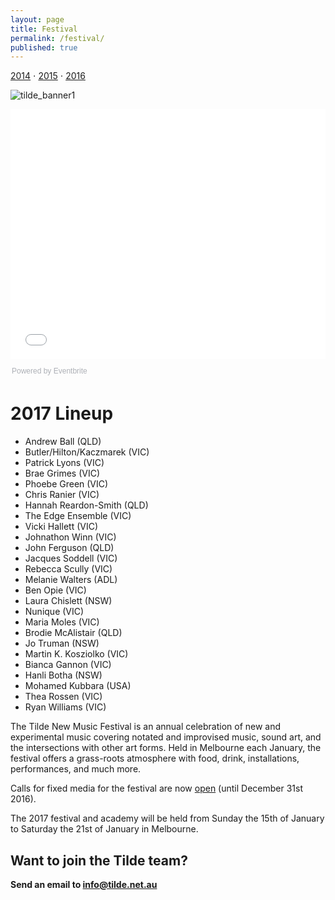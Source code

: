 ```yaml
---
layout: page
title: Festival
permalink: /festival/
published: true
---
```

[2014](/fest2014) ⋅ [2015](/fest2015) ⋅ [2016](/fest2016)

![tilde_banner1]({{site.baseurl}}/images/banner2-opt.png)

<div style="width:100%; text-align:left;"><iframe src="//eventbrite.com.au/tickets-external?eid=30285088515&ref=etckt" frameborder="0" height="400" width="100%" vspace="0" hspace="0" marginheight="5" marginwidth="5" scrolling="auto" allowtransparency="true"></iframe><div style="font-family:Helvetica, Arial; font-size:12px; padding:10px 0 5px; margin:2px; width:100%; text-align:left;" ><a class="powered-by-eb" style="color: #ADB0B6; text-decoration: none;" target="_blank" href="http://www.eventbrite.com.au/">Powered by Eventbrite</a></div></div>

# 2017 Lineup

- Andrew Ball (QLD)
- Butler/Hilton/Kaczmarek (VIC)
- Patrick Lyons (VIC)
- Brae Grimes (VIC) 
- Phoebe Green (VIC) 
- Chris Ranier (VIC)
- Hannah Reardon-Smith (QLD) 
- The Edge Ensemble (VIC)
- Vicki Hallett (VIC)
- Johnathon Winn (VIC)
- John Ferguson (QLD)
- Jacques Soddell (VIC)
- Rebecca Scully (VIC)
- Melanie Walters (ADL)
- Ben Opie (VIC)
- Laura Chislett (NSW)
- Nunique (VIC) 
- Maria Moles (VIC)
- Brodie McAlistair (QLD)
- Jo Truman (NSW) 
- Martin K. Kosziolko (VIC)
- Bianca Gannon (VIC)
- Hanli Botha (NSW)
- Mohamed Kubbara (USA)
- Thea Rossen (VIC)
- Ryan Williams (VIC)

The Tilde New Music Festival is an annual celebration of new and experimental music covering notated and improvised music, sound art, and the intersections with other art forms. Held in Melbourne each January, the festival offers a grass-roots atmosphere with food, drink, installations, performances, and much more.

Calls for fixed media for the festival are now [open](/calls) (until December 31st 2016).

The 2017 festival and academy will be held from Sunday the 15th of January to Saturday the 21st of January in Melbourne.

## Want to join the Tilde team?

**Send an email to [info@tilde.net.au](info@tilde.net.au)**

